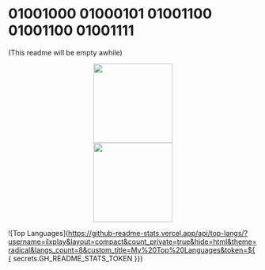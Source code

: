 # 01001000 01000101 01001100 01001100 01001111
(This readme will be empty awhile)


<div align="center"> 
<a href="https://github.com/anuraghazra/github-readme-stats#gh-light-mode-only">
<img height=160 src="https://github-readme-stats.vercel.app/api/top-langs/?username=ilxplay&layout=compact&langs_count=12&hide_border=true&role=owner,collaborator&theme=default#gh-light-mode-only&count_private=true" />
</a>

</div>


<!-- Dark Mode -->
<div align="center"> 
<a href="https://github.com/anuraghazra/github-readme-stats#gh-dark-mode-only">

<img height=160 src="(https://github-readme-stats.vercel.app/api/top-langs/?username=ilxplay&layout=compact&count_private=true&hide=html&theme=radical&langs_count=8&custom_title=My%20Top%20Languages&token=${{ secrets.GH_README_STATS_TOKEN }})" />
</a>

</div>


![Top Languages](https://github-readme-stats.vercel.app/api/top-langs/?username=ilxplay&layout=compact&count_private=true&hide=html&theme=radical&langs_count=8&custom_title=My%20Top%20Languages&token=${{ secrets.GH_README_STATS_TOKEN }})

